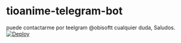# tioanime-telegram-bot
puede contactarme por teelgram @obisoftt cualquier duda, Saludos.
[![Deploy](https://www.herokucdn.com/deploy/button.svg)](https://heroku.com/deploy?template=https://github.com/Obysoftt/tioanime-telegram-bot)
